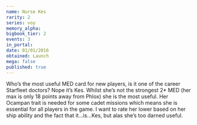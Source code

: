 ```yaml
---
name: Nurse Kes
rarity: 2
series: voy
memory_alpha:
bigbook_tier: 2
events: 3
in_portal:
date: 01/01/2016
obtained: Launch
mega: false
published: true
---
```


Who’s the most useful MED card for new players, is it one of the career Starfleet doctors? Nope it’s Kes. Whilst she’s not the strongest 2* MED (her max is only 18 points away from Phlox) she is the most useful. Her Ocampan trait is needed for some cadet missions which means she is essential for all players in the game. I want to rate her lower based on her ship ability and the fact that it...is...Kes, but alas she’s too darned useful.
